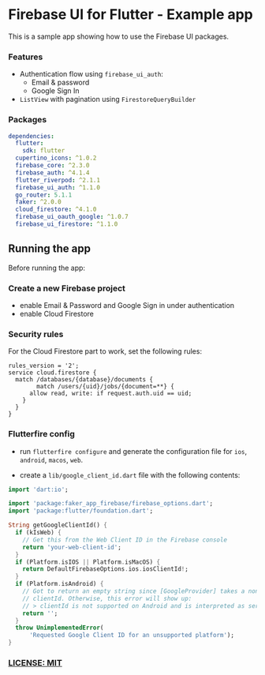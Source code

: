 # Firebase UI for Flutter - Example app

This is a sample app showing how to use the Firebase UI packages.

### Features

- Authentication flow using `firebase_ui_auth`:
  - Email & password
  - Google Sign In
- `ListView` with pagination using `FirestoreQueryBuilder`

### Packages

```yaml
dependencies:
  flutter:
    sdk: flutter
  cupertino_icons: ^1.0.2
  firebase_core: ^2.3.0
  firebase_auth: ^4.1.4
  flutter_riverpod: ^2.1.1
  firebase_ui_auth: ^1.1.0
  go_router: 5.1.1
  faker: ^2.0.0
  cloud_firestore: ^4.1.0
  firebase_ui_oauth_google: ^1.0.7
  firebase_ui_firestore: ^1.1.0
```

## Running the app

Before running the app:

### Create a new Firebase project

- enable Email & Password and Google Sign in under authentication
- enable Cloud Firestore

### Security rules

For the Cloud Firestore part to work, set the following rules:

```
rules_version = '2';
service cloud.firestore {
  match /databases/{database}/documents {
		match /users/{uid}/jobs/{document=**} {
      allow read, write: if request.auth.uid == uid;
    }
  }
}
```

### Flutterfire config

- run `flutterfire configure` and generate the configuration file for `ios`, `android`, `macos`, `web`.

- create a `lib/google_client_id.dart` file with the following contents:

```dart
import 'dart:io';

import 'package:faker_app_firebase/firebase_options.dart';
import 'package:flutter/foundation.dart';

String getGoogleClientId() {
  if (kIsWeb) {
    // Get this from the Web Client ID in the Firebase console
    return 'your-web-client-id';
  }
  if (Platform.isIOS || Platform.isMacOS) {
    return DefaultFirebaseOptions.ios.iosClientId!;
  }
  if (Platform.isAndroid) {
    // Got to return an empty string since [GoogleProvider] takes a non-nullable
    // clientId. Otherwise, this error will show up:
    // > clientId is not supported on Android and is interpreted as serverClientId. Use serverClientId instead to suppress this warning.
    return '';
  }
  throw UnimplementedError(
      'Requested Google Client ID for an unsupported platform');
}
```

### [LICENSE: MIT](LICENSE.md)